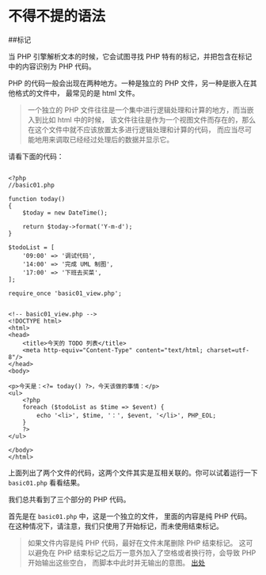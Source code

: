 # 不得不提的语法

##标记

当 PHP 引擎解析文本的时候，它会试图寻找 PHP 特有的标记，并把包含在标记中的内容识别为 PHP 代码。

PHP 的代码一般会出现在两种地方。一种是独立的 PHP 文件，另一种是嵌入在其他格式的文件中，
最常见的是 html 文件。

> 一个独立的 PHP 文件往往是一个集中进行逻辑处理和计算的地方，而当嵌入到比如 html 中的时候，
> 该文件往往是作为一个视图文件而存在的，那么在这个文件中就不应该放置太多进行逻辑处理和计算的代码，
> 而应当尽可能地用来调取已经经过处理后的数据并显示它。

请看下面的代码：

~~~ .php

<?php
//basic01.php

function today()
{
    $today = new DateTime();

    return $today->format('Y-m-d');
}

$todoList = [
    '09:00' => '调试代码',
    '14:00' => '完成 UML 制图',
    '17:00' => '下班去买菜',
];

require_once 'basic01_view.php';

~~~

~~~ .php

<!-- basic01_view.php -->
<!DOCTYPE html>
<html>
<head>
    <title>今天的 TODO 列表</title>
    <meta http-equiv="Content-Type" content="text/html; charset=utf-8"/>
</head>
<body>

<p>今天是：<?= today() ?>，今天该做的事情：</p>
<ul>
    <?php
    foreach ($todoList as $time => $event) {
        echo '<li>', $time, '：', $event, '</li>', PHP_EOL;
    }
    ?>
</ul>

</body>
</html>

~~~

上面列出了两个文件的代码，这两个文件其实是互相关联的。你可以试着运行一下 `basic01.php` 看看结果。

我们总共看到了三个部分的 PHP 代码。

首先是在 `basic01.php` 中，这是一个独立的文件，
里面的内容是纯 PHP 代码。在这种情况下，请注意，我们只使用了开始标记，而未使用结束标记。

> 如果文件内容是纯 PHP 代码，最好在文件末尾删除 PHP 结束标记。
> 这可以避免在 PHP 结束标记之后万一意外加入了空格或者换行符，会导致 PHP 开始输出这些空白，
> 而脚本中此时并无输出的意图。
> [出处](http://php.net/manual/zh/language.basic-syntax.phptags.php)

